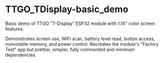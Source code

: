 # TTGO_TDisplay-basic_demo
Basic demo of TTGO "T-Display" ESP32 module with 1.14" color screen features.

Demonstrates screen use, WiFi scan, battery level read, button access, nonvolatile memory, and power control.
Recreates the module's "Factory Test" app but prettier, simpler, fully commented and minimum dependencies.
